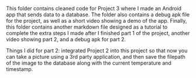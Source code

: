 This folder contains cleaned code for Project 3 where I made an Android app that sends data to a database. The folder also contains a debug apk file for the project, as well as a short video showing a demo of the app. Finally, this folder contains another markdown file designed as a tutorial to complete the extra steps I made after I finished part 1 of the project, another video showing part 2, and a debug apk for part 2.

Things I did for part 2: integrated Project 2 into this project so that now you can take a picture using a 3rd party application, and then save the filepath of the image to the database along with the current temperature and timestamp.